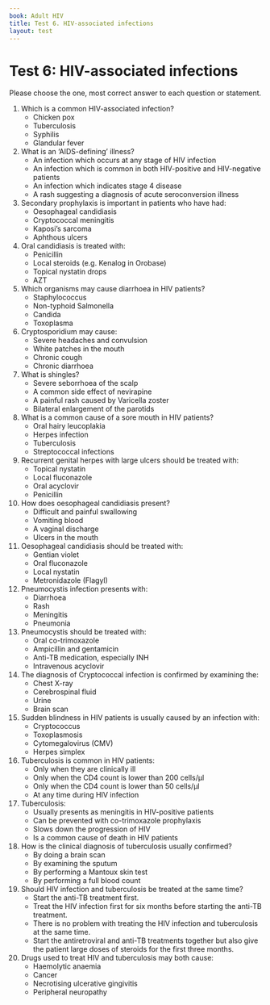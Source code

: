 ```yaml
---
book: Adult HIV
title: Test 6. HIV-associated infections
layout: test
---
```


# Test 6: HIV-associated infections

Please choose the one, most correct answer to each question or statement.

1.	Which is a common HIV-associated infection?
	-	Chicken pox
	+	Tuberculosis
	-	Syphilis
	-	Glandular fever
2.	What is an ‘AIDS-defining’ illness?
	-	An infection which occurs at any stage of HIV infection
	-	An infection which is common in both HIV-positive and HIV-negative patients
	+	An infection which indicates stage 4 disease
	-	A rash suggesting a diagnosis of acute seroconversion illness
3.	Secondary prophylaxis is important in patients who have had:
	-	Oesophageal candidiasis
	+	Cryptococcal meningitis
	-	Kaposi’s sarcoma
	-	Aphthous ulcers
4.	Oral candidiasis is treated with:
	-	Penicillin
	-	Local steroids (e.g. Kenalog in Orobase)
	+	Topical nystatin drops
	-	AZT
5.	Which organisms may cause diarrhoea in HIV patients?
	-	Staphylococcus
	+	Non-typhoid Salmonella
	-	Candida
	-	Toxoplasma
6.	Cryptosporidium may cause:
	-	Severe headaches and convulsion
	-	White patches in the mouth
	-	Chronic cough
	+	Chronic diarrhoea
7.	What is shingles?
	-	Severe seborrhoea of the scalp
	-	A common side effect of nevirapine
	+	A painful rash caused by Varicella zoster
	-	Bilateral enlargement of the parotids
8.	What is a common cause of a sore mouth in HIV patients?
	-	Oral hairy leucoplakia
	+	Herpes infection
	-	Tuberculosis
	-	Streptococcal infections
9.	Recurrent genital herpes with large ulcers should be treated with:
	-	Topical nystatin
	-	Local fluconazole
	+	Oral acyclovir
	-	Penicillin
10.	How does oesophageal candidiasis present?
	+	Difficult and painful swallowing
	-	Vomiting blood
	-	A vaginal discharge
	-	Ulcers in the mouth
11.	Oesophageal candidiasis should be treated with:
	-	Gentian violet
	+	Oral fluconazole
	-	Local nystatin
	-	Metronidazole (Flagyl)
12.	Pneumocystis infection presents with:
	-	Diarrhoea
	-	Rash
	-	Meningitis
	+	Pneumonia
13.	Pneumocystis should be treated with:
	+	Oral co-trimoxazole
	-	Ampicillin and gentamicin
	-	Anti-TB medication, especially INH
	-	Intravenous acyclovir
14.	The diagnosis of Cryptococcal infection is confirmed by examining the:
	-	Chest X-ray
	+	Cerebrospinal fluid
	-	Urine
	-	Brain scan
15.	Sudden blindness in HIV patients is usually caused by an infection with:
	-	Cryptococcus
	-	Toxoplasmosis
	+	Cytomegalovirus (CMV)
	-	Herpes simplex
16.	Tuberculosis is common in HIV patients:
	-	Only when they are clinically ill
	-	Only when the CD4 count is lower than 200 cells/µl
	-	Only when the CD4 count is lower than 50 cells/µl
	+	At any time during HIV infection
17.	Tuberculosis:
	-	Usually presents as meningitis in HIV-positive patients
	-	Can be prevented with co-trimoxazole prophylaxis
	-	Slows down the progression of HIV
	+	Is a common cause of death in HIV patients
18.	How is the clinical diagnosis of tuberculosis usually confirmed?
	-	By doing a brain scan
	+	By examining the sputum
	-	By performing a Mantoux skin test
	-	By performing a full blood count
19.	Should HIV infection and tuberculosis be treated at the same time?
	+	Start the anti-TB treatment first.
	-	Treat the HIV infection first for six months before starting the anti-TB treatment.
	-	There is no problem with treating the HIV infection and tuberculosis at the same time.
	-	Start the antiretroviral and anti-TB treatments together but also give the patient large doses of steroids for the first three months.
20.	Drugs used to treat HIV and tuberculosis may both cause:
	-	Haemolytic anaemia
	-	Cancer
	-	Necrotising ulcerative gingivitis
	+	Peripheral neuropathy

